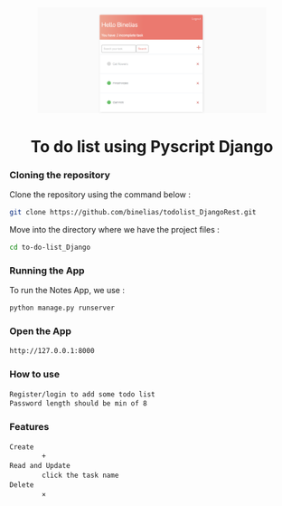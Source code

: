 <div align="center">
<img width="80%" src="https://raw.githubusercontent.com/binelias/to-do-list_Django/main/To%20do%20list%20pics/Main%20task%20overview.PNG"/>

# To do list using Pyscript Django

</div>

### Cloning the repository

Clone the repository using the command below :

```bash
git clone https://github.com/binelias/todolist_DjangoRest.git

```

Move into the directory where we have the project files :

```bash
cd to-do-list_Django

```

### Running the App

To run the Notes App, we use :

```bash
python manage.py runserver
```
### Open the App

```bash
http://127.0.0.1:8000
```

### How to use
```bash
Register/login to add some todo list
Password length should be min of 8 
```

### Features
```bash
Create
		+
Read and Update
		click the task name
Delete
		×
```
